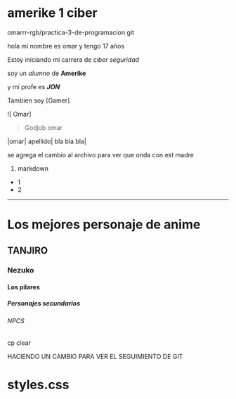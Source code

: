 # amerike 1 ciber

omarrr-rgb/practica-3-de-programacion.git



hola mi nombre es omar y tengo 17 años

Estoy iniciando mi carrera de _ciber_  _seguridad_

soy un _alumno_ de **Amerike**

y mi profe es **_JON_**

Tambien soy [Gamer]

![ Omar] [](https://encrypted-tbn0.gstatic.com/images?q=tbn:ANd9GcQ2XzDd-gDfeOjI3d8dDwlJNgkEpw5r85R49A&s)

> Godjob omar

|omar| apellido| bla bla bla|



se agrega el cambio al archivo para ver que onda con est madre 

1. markdown

- 1
- 2





---




# Los mejores personaje de anime

## TANJIRO

### Nezuko

#### Los pilares 

##### Personajes secundarios

###### NPCS

cp clear


HACIENDO UN CAMBIO PARA VER EL SEGUIMIENTO DE GIT






# styles.css
